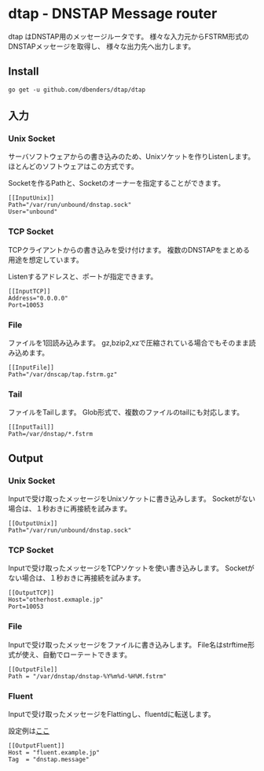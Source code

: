 # dtap - DNSTAP Message router
dtap はDNSTAP用のメッセージルータです。
様々な入力元からFSTRM形式のDNSTAPメッセージを取得し、
様々な出力先へ出力します。

## Install
```
go get -u github.com/dbenders/dtap/dtap
```

## 入力
### Unix Socket
サーバソフトウェアからの書き込みのため、Unixソケットを作りListenします。
ほとんどのソフトウェアはこの方式です。

Socketを作るPathと、Socketのオーナーを指定することができます。
```
[[InputUnix]]
Path="/var/run/unbound/dnstap.sock"
User="unbound"
```

### TCP Socket
TCPクライアントからの書き込みを受け付けます。
複数のDNSTAPをまとめる用途を想定しています。

Listenするアドレスと、ポートが指定できます。
```
[[InputTCP]]
Address="0.0.0.0"
Port=10053
```

### File
ファイルを1回読み込みます。
gz,bzip2,xzで圧縮されている場合でもそのまま読み込めます。

```
[[InputFile]]
Path="/var/dnscap/tap.fstrm.gz"
```

### Tail
ファイルをTailします。
Glob形式で、複数のファイルのtailにも対応します。

```
[[InputTail]]
Path=/var/dnstap/*.fstrm

```

## Output
### Unix Socket
Inputで受け取ったメッセージをUnixソケットに書き込みします。
Socketがない場合は、１秒おきに再接続を試みます。
```
[[OutputUnix]]
Path="/var/run/unbound/dnstap.sock"
```

### TCP Socket
Inputで受け取ったメッセージをTCPソケットを使い書き込みします。
Socketがない場合は、１秒おきに再接続を試みます。
```
[[OutputTCP]]
Host="otherhost.exmaple.jp"
Port=10053
```

### File
Inputで受け取ったメッセージをファイルに書き込みします。
File名はstrftime形式が使え、自動でローテートできます。
```
[[OutputFile]]
Path = "/var/dnstap/dnstap-%Y%m%d-%H%M.fstrm"
```

### Fluent
Inputで受け取ったメッセージをFlattingし、fluentdに転送します。

設定例は[ここ](elasticsearch.md)

```
[[OutputFluent]]
Host = "fluent.example.jp"
Tag  = "dnstap.message"
```